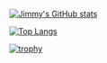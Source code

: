 

[![Jimmy's GitHub stats](https://github-readme-stats.vercel.app/api?username=jimmyliaoviva&count_private=true&show_icons=true&theme=tokyonight)](https://github.com/anuraghazra/github-readme-stats)

[![Top Langs](https://github-readme-stats.vercel.app/api/top-langs/?username=jimmyliaoviva&theme=tokyonight&langs_count=10)](https://github.com/anuraghazra/github-readme-stats)


[![trophy](https://github-profile-trophy.vercel.app/?username=jimmyliaoviva&theme=onedark)](https://github.com/ryo-ma/github-profile-trophy)
